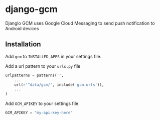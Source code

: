 django-gcm
==========

Djanglo GCM uses Google Cloud Messaging to send push notification to Android devices


Installation
-----------------

Add `gcm` to `INSTALLED_APPS` in your settings file.

Add a url pattern to your `urls.py` file

```python
urlpatterns = patterns('',
    ...
    url(r'^data/gcm/', include('gcm.urls')),
    ...
)
```

Add `GCM_APIKEY` to your settings file.

```python
GCM_APIKEY = "my-api-key-here"
```